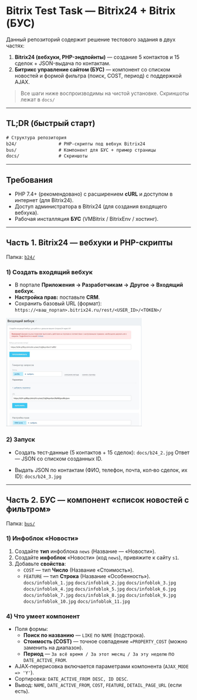 # Bitrix Test Task — Bitrix24 + Bitrix (БУС)

Данный репозиторий содержит решение тестового задания в двух частях:

1. **Bitrix24 (вебхуки, PHP-эндпойнты)** — создание 5 контактов и 15 сделок + JSON-выдача по контактам.
2. **Битрикс управление сайтом (БУС)** — компонент со списком новостей и формой фильтра (поиск, COST, период) с поддержкой AJAX.

> Все шаги ниже воспроизводимы на чистой установке. Скриншоты лежат в `docs/`

---

## TL;DR (быстрый старт)

```txt
# Структура репозитория
b24/                # PHP-скрипты под вебхук Bitrix24
bus/                # Компонент для БУС + пример страницы
docs/               # Скриншоты
```

---

## Требования

- PHP 7.4+ (рекомендовано) с расширением **cURL** и доступом в интернет (для Bitrix24).
- Доступ администратора в Bitrix24 (для создания входящего вебхука).
- Рабочая инсталляция **БУС** (VMBitrix / BitrixEnv / хостинг).

---

## Часть 1. Bitrix24 — вебхуки и PHP-скрипты

Папка: [`b24/`](./b24)

### 1) Создать входящий вебхук

- В портале **Приложения → Разработчикам → Другое → Входящий вебхук**.
- **Настройка прав:** поставьте **CRM**.
- Сохранить базовый URL (формат):  
  `https://<ваш_портал>.bitrix24.ru/rest/<USER_ID>/<TOKEN>/`

<img src="./docs/b24_1.jpg" alt="Логи тестов" width="370">

### 2) Запуск

- Создать тест‑данные (5 контактов + 15 сделок):
  `docs/b24_2.jpg`
  Ответ — JSON со списком созданных ID.

- Выдать JSON по контактам (ФИО, телефон, почта, кол‑во сделок, их ID):
  `docs/b24_3.jpg`

---

## Часть 2. БУС — компонент «список новостей с фильтром»

Папка: [`bus/`](./bus)

### 1) Инфоблок «Новости»

1. Создайте **тип** инфоблока `news` (Название — «Новости»).  
2. Создайте **инфоблок** «Новости» (код `news`), привяжите к сайту `s1`.  
3. Добавьте **свойства**:  
   - `COST` — тип **Число** (Название «Стоимость»). 
   - `FEATURE` — тип **Строка** (Название «Особенность»).
`docs/infoblok_1.jpg`
`docs/infoblok_2.jpg`
`docs/infoblok_3.jpg`
`docs/infoblok_4.jpg`
`docs/infoblok_5.jpg`
`docs/infoblok_6.jpg`
`docs/infoblok_7.jpg`
`docs/infoblok_8.jpg`
`docs/infoblok_9.jpg`
`docs/infoblok_10.jpg`
`docs/infoblok_11.jpg`


### 4) Что умеет компонент

- Поля формы:
  - **Поиск по названию** — `LIKE` по `NAME` (подстрока).
  - **Стоимость (COST)** — точное совпадение `=PROPERTY_COST` (можно заменить на диапазон).
  - **Период** — `За всё время / За этот месяц / За эту неделю` по `DATE_ACTIVE_FROM`.
- AJAX‑перерисовка включается параметрами компонента (`AJAX_MODE => 'Y'`).
- Сортировка: `DATE_ACTIVE_FROM DESC, ID DESC`.
- Вывод: `NAME`, `DATE_ACTIVE_FROM`, `COST`, `FEATURE`, `DETAIL_PAGE_URL` (если есть).
